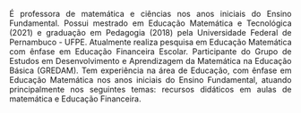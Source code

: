<p style="text-align: justify; text-justify: inter-word;">É professora de matemática e ciências nos anos iniciais do Ensino Fundamental. Possui mestrado em Educação Matemática e Tecnológica (2021) e graduação em Pedagogia (2018) pela Universidade Federal de Pernambuco - UFPE. Atualmente realiza pesquisa em Educação Matemática com ênfase em Educação Financeira Escolar. Participante do Grupo de Estudos em Desenvolvimento e Aprendizagem da Matemática na Educação Básica (GREDAM). Tem experiência na área de Educação, com ênfase em Educação Matemática nos anos iniciais do Ensino Fundamental, atuando principalmente nos seguintes temas: recursos didáticos em aulas de matemática e Educação Financeira.</p>
